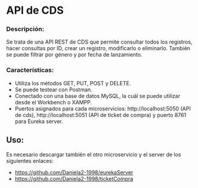 # API de CDS

### Descripción: 
Se trata de una API REST de CDS que permite consultar todos los registros, hacer consultas por ID, crear un registro, modificarlo o eliminarlo. También se puede filtrar por género y por fecha de lanzamiento.

### Características:
* Utiliza los métodos GET, PUT, POST y DELETE.
* Se puede testear con Postman.
* Conectado con una base de datos MySQL, la cuál se puede utilizar desde el Workbench o XAMPP.
* Puertos asignados para cada microservicios: http://localhost:5050 (API de cds), http://localhost:5051 (API de ticket de compra) y puerto 8761 para Eureka server.

## Uso:
Es necesario descargar también el otro microservicio y el server de los siguientes enlaces:
* https://github.com/Daniela2-1998/eurekaServer
* https://github.com/Daniela2-1998/ticketCompra
